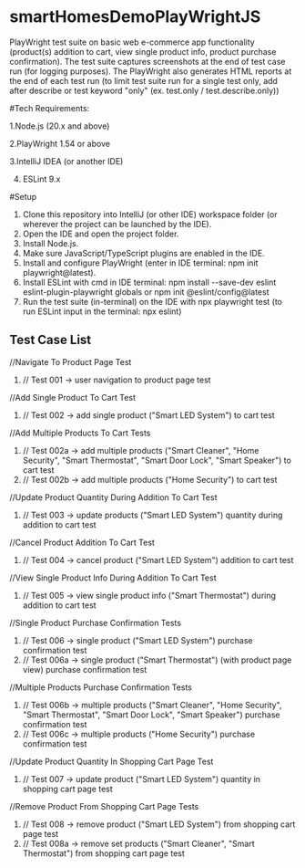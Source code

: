 # smartHomesDemoPlayWrightJS

PlayWright test suite on basic web e-commerce app functionality (product(s) addition to cart, view single product info, product purchase confirmation). The test suite captures screenshots at the end of test case run (for logging purposes). The PlayWright also generates HTML reports at the end of each test run (to limit test suite run for a single test only, add after describe or test keyword "only" (ex. test.only / test.describe.only))

#Tech Requirements:
 
 1.Node.js (20.x and above)

 2.PlayWright 1.54 or above
 
 3.IntelliJ IDEA (or another IDE)
    
 4. ESLint 9.x

#Setup

1. Clone this repository into IntelliJ (or other IDE) workspace folder (or wherever the project can be launched by the IDE).
2. Open the IDE and open the project folder.
3. Install Node.js.
4. Make sure JavaScript/TypeScript plugins are enabled in the IDE.
5. Install and configure PlayWright (enter in IDE terminal: npm init playwright@latest).
6. Install ESLint with cmd in IDE terminal: npm install --save-dev eslint eslint-plugin-playwright globals or npm init @eslint/config@latest
7. Run the test suite (in-terminal) on the IDE with npx playwright test (to run ESLint input in the terminal: npx eslint)

## Test Case List

//Navigate To Product Page Test

1.	// Test 001 -> user navigation to product page test

//Add Single Product To Cart Test

1.	// Test 002 -> add single product ("Smart LED System") to cart test

//Add Multiple Products To Cart Tests

1.	// Test 002a -> add multiple products ("Smart Cleaner", "Home Security", "Smart Thermostat", "Smart Door Lock", "Smart Speaker") to cart test
2.	// Test 002b -> add multiple products ("Home Security") to cart test

//Update Product Quantity During Addition To Cart Test

1.	// Test 003 -> update products ("Smart LED System") quantity during addition to cart test

//Cancel Product Addition To Cart Test

1.	// Test 004 -> cancel product ("Smart LED System") addition to cart test

//View Single Product Info During Addition To Cart Test

1.	// Test 005 -> view single product info ("Smart Thermostat") during addition to cart test

//Single Product Purchase Confirmation Tests

1.	// Test 006 -> single product ("Smart LED System") purchase confirmation test
2.	// Test 006a -> single product ("Smart Thermostat") (with product page view) purchase confirmation test

//Multiple Products Purchase Confirmation Tests

1.	// Test 006b -> multiple products ("Smart Cleaner", "Home Security", "Smart Thermostat", "Smart Door Lock", "Smart Speaker") purchase confirmation test
2.	// Test 006c -> multiple products ("Home Security") purchase confirmation test

//Update Product Quantity In Shopping Cart Page Test

1.	// Test 007 -> update product ("Smart LED System") quantity in shopping cart page test

//Remove Product From Shopping Cart Page Tests

1.	// Test 008 -> remove product ("Smart LED System") from shopping cart page test
2.	// Test 008a -> remove set products ("Smart Cleaner", "Smart Thermostat") from shopping cart page test
